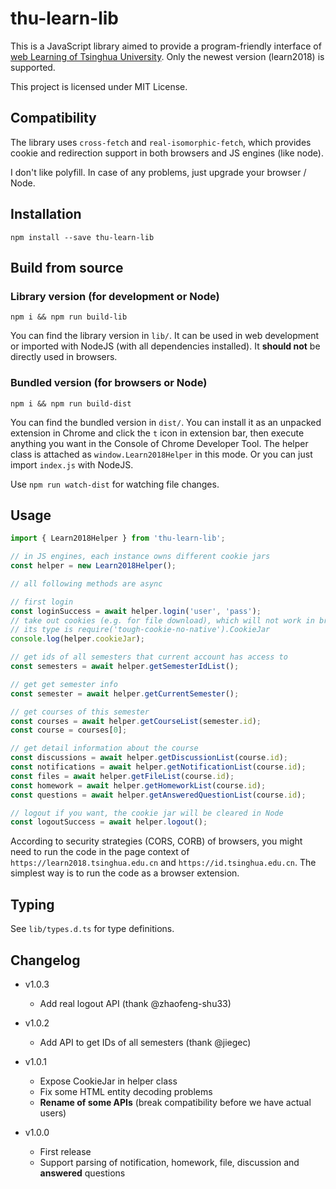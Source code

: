 # thu-learn-lib

This is a JavaScript library aimed to provide a program-friendly interface of [web Learning of Tsinghua University](https://leran.tsinghua.edu.cn). Only the newest version (learn2018) is supported.

This project is licensed under MIT License.

## Compatibility

The library uses `cross-fetch` and `real-isomorphic-fetch`, which provides cookie and redirection support in both browsers and JS engines (like node).

I don't like polyfill. In case of any problems, just upgrade your browser / Node.

## Installation

`npm install --save thu-learn-lib`

## Build from source

### Library version (for development or Node)

`npm i && npm run build-lib`

You can find the library version in `lib/`.
It can be used in web development or imported with NodeJS (with all dependencies installed).
It __should not__ be directly used in browsers.

### Bundled version (for browsers or Node)

`npm i && npm run build-dist`

You can find the bundled version in `dist/`.
You can install it as an unpacked extension in Chrome and click the `t` icon in extension bar, then execute anything you want in the Console of Chrome Developer Tool.
The helper class is attached as `window.Learn2018Helper` in this mode.
Or you can just import `index.js` with NodeJS.

Use `npm run watch-dist` for watching file changes.

## Usage

```javascript
import { Learn2018Helper } from 'thu-learn-lib';

// in JS engines, each instance owns different cookie jars
const helper = new Learn2018Helper();

// all following methods are async

// first login
const loginSuccess = await helper.login('user', 'pass');
// take out cookies (e.g. for file download), which will not work in browsers
// its type is require('tough-cookie-no-native').CookieJar
console.log(helper.cookieJar);

// get ids of all semesters that current account has access to
const semesters = await helper.getSemesterIdList();

// get get semester info
const semester = await helper.getCurrentSemester();

// get courses of this semester
const courses = await helper.getCourseList(semester.id);
const course = courses[0];

// get detail information about the course
const discussions = await helper.getDiscussionList(course.id);
const notifications = await helper.getNotificationList(course.id);
const files = await helper.getFileList(course.id);
const homework = await helper.getHomeworkList(course.id);
const questions = await helper.getAnsweredQuestionList(course.id);

// logout if you want, the cookie jar will be cleared in Node
const logoutSuccess = await helper.logout();
```

According to security strategies (CORS, CORB) of browsers, you might need to run the code in the page context of `https://learn2018.tsinghua.edu.cn` and `https://id.tsinghua.edu.cn`. The simplest way is to run the code as a browser extension.

## Typing

See `lib/types.d.ts` for type definitions.

## Changelog

- v1.0.3
  - Add real logout API (thank @zhaofeng-shu33)

- v1.0.2
  - Add API to get IDs of all semesters (thank @jiegec)

- v1.0.1
  - Expose CookieJar in helper class
  - Fix some HTML entity decoding problems
  - __Rename of some APIs__ (break compatibility before we have actual users)

- v1.0.0
  - First release
  - Support parsing of notification, homework, file, discussion and __answered__ questions
  
